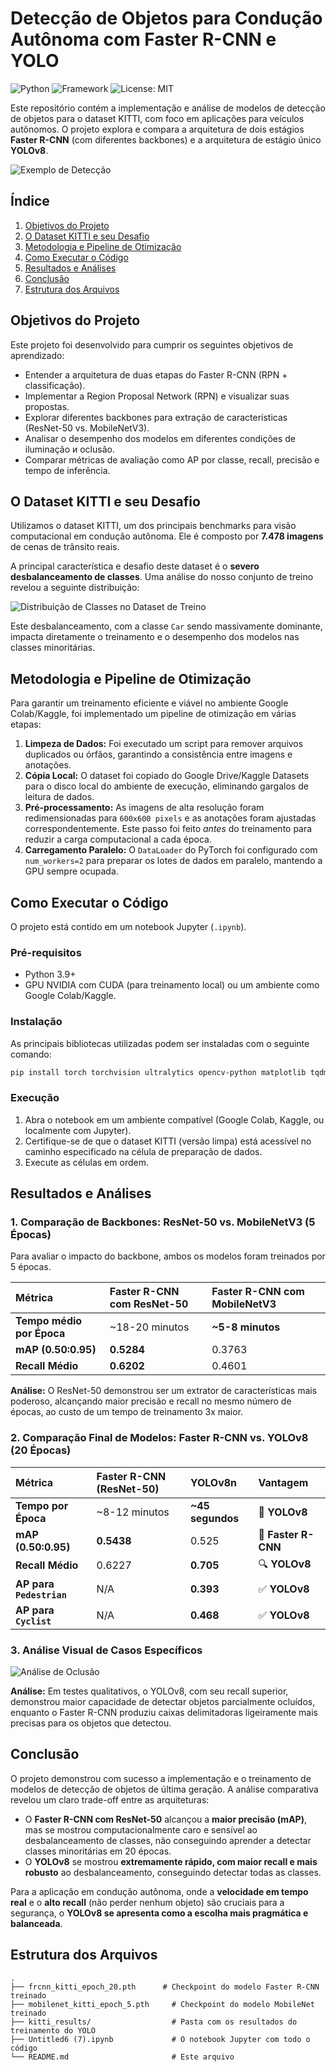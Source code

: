# Detecção de Objetos para Condução Autônoma com Faster R-CNN e YOLO

![Python](https://img.shields.io/badge/Python-3.11-blue.svg)
![Framework](https://img.shields.io/badge/Framework-PyTorch-orange.svg)
![License: MIT](https://img.shields.io/badge/License-MIT-yellow.svg)

Este repositório contém a implementação e análise de modelos de detecção de objetos para o dataset KITTI, com foco em aplicações para veículos autônomos. O projeto explora e compara a arquitetura de dois estágios **Faster R-CNN** (com diferentes backbones) e a arquitetura de estágio único **YOLOv8**.

![Exemplo de Detecção](caminho/para/sua/imagem_de_exemplo.png)

## Índice

1.  [Objetivos do Projeto](#objetivos-do-projeto)
2.  [O Dataset KITTI e seu Desafio](#o-dataset-kitti-e-seu-desafio)
3.  [Metodologia e Pipeline de Otimização](#metodologia-e-pipeline-de-otimização)
4.  [Como Executar o Código](#como-executar-o-código)
5.  [Resultados e Análises](#resultados-e-análises)
6.  [Conclusão](#conclusão)
7.  [Estrutura dos Arquivos](#estrutura-dos-arquivos)

## Objetivos do Projeto

Este projeto foi desenvolvido para cumprir os seguintes objetivos de aprendizado:
-   Entender a arquitetura de duas etapas do Faster R-CNN (RPN + classificação).
-   Implementar a Region Proposal Network (RPN) e visualizar suas propostas.
-   Explorar diferentes backbones para extração de características (ResNet-50 vs. MobileNetV3).
-   Analisar o desempenho dos modelos em diferentes condições de iluminação и oclusão.
-   Comparar métricas de avaliação como AP por classe, recall, precisão e tempo de inferência.

## O Dataset KITTI e seu Desafio

Utilizamos o dataset KITTI, um dos principais benchmarks para visão computacional em condução autônoma. Ele é composto por **7.478 imagens** de cenas de trânsito reais.

A principal característica e desafio deste dataset é o **severo desbalanceamento de classes**. Uma análise do nosso conjunto de treino revelou a seguinte distribuição:

![Distribuição de Classes no Dataset de Treino](caminho/para/seu/grafico_distribuicao.png)

Este desbalanceamento, com a classe `Car` sendo massivamente dominante, impacta diretamente o treinamento e o desempenho dos modelos nas classes minoritárias.

## Metodologia e Pipeline de Otimização

Para garantir um treinamento eficiente e viável no ambiente Google Colab/Kaggle, foi implementado um pipeline de otimização em várias etapas:

1.  **Limpeza de Dados:** Foi executado um script para remover arquivos duplicados ou órfãos, garantindo a consistência entre imagens e anotações.
2.  **Cópia Local:** O dataset foi copiado do Google Drive/Kaggle Datasets para o disco local do ambiente de execução, eliminando gargalos de leitura de dados.
3.  **Pré-processamento:** As imagens de alta resolução foram redimensionadas para `600x600 pixels` e as anotações foram ajustadas correspondentemente. Este passo foi feito *antes* do treinamento para reduzir a carga computacional a cada época.
4.  **Carregamento Paralelo:** O `DataLoader` do PyTorch foi configurado com `num_workers=2` para preparar os lotes de dados em paralelo, mantendo a GPU sempre ocupada.

## Como Executar o Código

O projeto está contido em um notebook Jupyter (`.ipynb`).

### Pré-requisitos
- Python 3.9+
- GPU NVIDIA com CUDA (para treinamento local) ou um ambiente como Google Colab/Kaggle.

### Instalação
As principais bibliotecas utilizadas podem ser instaladas com o seguinte comando:
```bash
pip install torch torchvision ultralytics opencv-python matplotlib tqdm torchmetrics
```

### Execução
1.  Abra o notebook em um ambiente compatível (Google Colab, Kaggle, ou localmente com Jupyter).
2.  Certifique-se de que o dataset KITTI (versão limpa) está acessível no caminho especificado na célula de preparação de dados.
3.  Execute as células em ordem.

## Resultados e Análises

### 1. Comparação de Backbones: ResNet-50 vs. MobileNetV3 (5 Épocas)
Para avaliar o impacto do backbone, ambos os modelos foram treinados por 5 épocas.

| Métrica | Faster R-CNN com **ResNet-50** | Faster R-CNN com **MobileNetV3** |
| :--- | :--- | :--- |
| **Tempo médio por Época**| ~18-20 minutos | **~5-8 minutos** |
| **mAP (0.50:0.95)**| **0.5284** | 0.3763 |
| **Recall Médio**| **0.6202** | 0.4601 |

**Análise:** O ResNet-50 demonstrou ser um extrator de características mais poderoso, alcançando maior precisão e recall no mesmo número de épocas, ao custo de um tempo de treinamento 3x maior.

### 2. Comparação Final de Modelos: Faster R-CNN vs. YOLOv8 (20 Épocas)

| Métrica | **Faster R-CNN (ResNet-50)** | **YOLOv8n** | Vantagem |
| :--- | :--- | :--- | :--- |
| **Tempo por Época** | ~8-12 minutos | **~45 segundos** | 🚀 **YOLOv8** |
| **mAP (0.50:0.95)** | **0.5438** | 0.525 | 🎯 **Faster R-CNN** |
| **Recall Médio** | 0.6227 | **0.705** | 🔍 **YOLOv8** |
| **AP para `Pedestrian`**| N/A | **0.393** | ✅ **YOLOv8** |
| **AP para `Cyclist`** | N/A | **0.468** | ✅ **YOLOv8** |

### 3. Análise Visual de Casos Específicos

![Análise de Oclusão](caminho/para/sua/imagem_de_analise.png)

**Análise:** Em testes qualitativos, o YOLOv8, com seu recall superior, demonstrou maior capacidade de detectar objetos parcialmente ocluídos, enquanto o Faster R-CNN produziu caixas delimitadoras ligeiramente mais precisas para os objetos que detectou.

## Conclusão

O projeto demonstrou com sucesso a implementação e o treinamento de modelos de detecção de objetos de última geração. A análise comparativa revelou um claro trade-off entre as arquiteturas:

-   O **Faster R-CNN com ResNet-50** alcançou a **maior precisão (mAP)**, mas se mostrou computacionalmente caro e sensível ao desbalanceamento de classes, não conseguindo aprender a detectar classes minoritárias em 20 épocas.
-   O **YOLOv8** se mostrou **extremamente rápido, com maior recall e mais robusto** ao desbalanceamento, conseguindo detectar todas as classes.

Para a aplicação em condução autônoma, onde a **velocidade em tempo real** e o **alto recall** (não perder nenhum objeto) são cruciais para a segurança, o **YOLOv8 se apresenta como a escolha mais pragmática e balanceada**.

## Estrutura dos Arquivos
```
.
├── frcnn_kitti_epoch_20.pth      # Checkpoint do modelo Faster R-CNN treinado
├── mobilenet_kitti_epoch_5.pth     # Checkpoint do modelo MobileNet treinado
├── kitti_results/                  # Pasta com os resultados do treinamento do YOLO
├── Untitled6 (7).ipynb             # O notebook Jupyter com todo o código
└── README.md                       # Este arquivo
```
